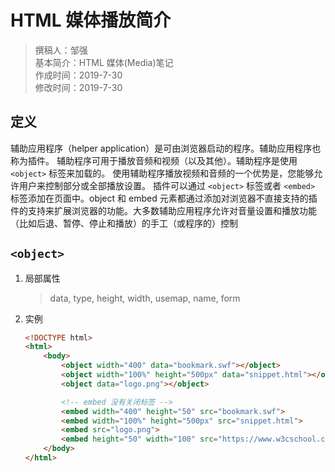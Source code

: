 # HTML 媒体播放简介

> 撰稿人：邹强  
> 基本简介：HTML 媒体(Media)笔记  
> 作成时间：2019-7-30  
> 修改时间：2019-7-30

## 定义

辅助应用程序（helper application）是可由浏览器启动的程序。辅助应用程序也称为插件。
辅助程序可用于播放音频和视频（以及其他）。辅助程序是使用 `<object>` 标签来加载的。
使用辅助程序播放视频和音频的一个优势是，您能够允许用户来控制部分或全部播放设置。
插件可以通过 `<object>` 标签或者 `<embed>` 标签添加在页面中。object 和 embed 元素都通过添加对浏览器不直接支持的插件的支持来扩展浏览器的功能。大多数辅助应用程序允许对音量设置和播放功能（比如后退、暂停、停止和播放）的手工（或程序的）控制

## `<object>`

1. 局部属性
    > data, type, height, width, usemap, name, form

2. 实例

    ```html
    <!DOCTYPE html>
    <html>
        <body>
            <object width="400" data="bookmark.swf"></object>
            <object width="100%" height="500px" data="snippet.html"></object>
            <object data="logo.png"></object>

            <!-- embed 没有关闭标签 -->
            <embed width="400" height="50" src="bookmark.swf">
            <embed width="100%" height="500px" src="snippet.html">
            <embed src="logo.png">
            <embed height="50" width="100" src="https://www.w3cschool.cn/statics/demosource/horse.mp3">
        </body>
    </html>

    ```
